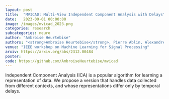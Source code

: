 ```yaml
---
layout: post
title:  "MVICAD: Multi-View Independent Component Analysis with Delays"
date:   2023-09-01 00:00:00
image: /images/mvicad_2023.png
categories: research
subcategories: neuro
author: "Ambroise Heurtebise"
authors: "<strong>Ambroise Heurtebise</strong>, Pierre Ablin, Alexandre Gramfort"
venue: "IEEE workshop on Machine Learning for Signal Processing"
arxiv: https://arxiv.org/abs/2312.00484
poster:
code: https://github.com/AmbroiseHeurtebise/mvicad
---
```

Independent Component Analysis (ICA) is a popular algorithm for learning a representation of data. We propose a version that handles data  collected from different contexts, and whose representations differ only by temporal delays.
